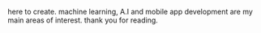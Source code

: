 here to create.
machine learning, A.I and mobile app development are my main areas of interest.
thank you for reading.
